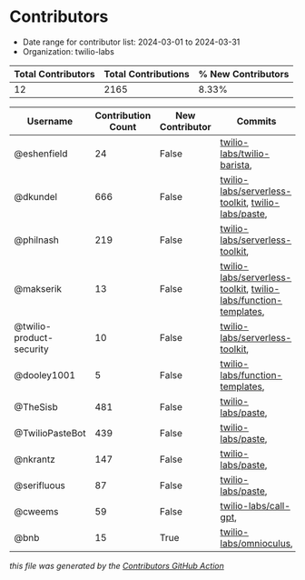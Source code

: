 # Contributors

- Date range for contributor list:  2024-03-01 to 2024-03-31
- Organization: twilio-labs

| Total Contributors | Total Contributions | % New Contributors |
| --- | --- | --- |
| 12 | 2165 | 8.33% |

| Username | Contribution Count | New Contributor | Commits |
| --- | --- | --- | --- |
| @eshenfield | 24 | False | [twilio-labs/twilio-barista](https://github.com/twilio-labs/twilio-barista/commits?author=eshenfield&since=2024-03-01&until=2024-03-31),  |
| @dkundel | 666 | False | [twilio-labs/serverless-toolkit](https://github.com/twilio-labs/serverless-toolkit/commits?author=dkundel&since=2024-03-01&until=2024-03-31), [twilio-labs/paste](https://github.com/twilio-labs/paste/commits?author=dkundel&since=2024-03-01&until=2024-03-31),  |
| @philnash | 219 | False | [twilio-labs/serverless-toolkit](https://github.com/twilio-labs/serverless-toolkit/commits?author=philnash&since=2024-03-01&until=2024-03-31),  |
| @makserik | 13 | False | [twilio-labs/serverless-toolkit](https://github.com/twilio-labs/serverless-toolkit/commits?author=makserik&since=2024-03-01&until=2024-03-31), [twilio-labs/function-templates](https://github.com/twilio-labs/function-templates/commits?author=makserik&since=2024-03-01&until=2024-03-31),  |
| @twilio-product-security | 10 | False | [twilio-labs/serverless-toolkit](https://github.com/twilio-labs/serverless-toolkit/commits?author=twilio-product-security&since=2024-03-01&until=2024-03-31),  |
| @dooley1001 | 5 | False | [twilio-labs/function-templates](https://github.com/twilio-labs/function-templates/commits?author=dooley1001&since=2024-03-01&until=2024-03-31),  |
| @TheSisb | 481 | False | [twilio-labs/paste](https://github.com/twilio-labs/paste/commits?author=TheSisb&since=2024-03-01&until=2024-03-31),  |
| @TwilioPasteBot | 439 | False | [twilio-labs/paste](https://github.com/twilio-labs/paste/commits?author=TwilioPasteBot&since=2024-03-01&until=2024-03-31),  |
| @nkrantz | 147 | False | [twilio-labs/paste](https://github.com/twilio-labs/paste/commits?author=nkrantz&since=2024-03-01&until=2024-03-31),  |
| @serifluous | 87 | False | [twilio-labs/paste](https://github.com/twilio-labs/paste/commits?author=serifluous&since=2024-03-01&until=2024-03-31),  |
| @cweems | 59 | False | [twilio-labs/call-gpt](https://github.com/twilio-labs/call-gpt/commits?author=cweems&since=2024-03-01&until=2024-03-31),  |
| @bnb | 15 | True | [twilio-labs/omnioculus](https://github.com/twilio-labs/omnioculus/commits?author=bnb&since=2024-03-01&until=2024-03-31),  |

 _this file was generated by the [Contributors GitHub Action](https://github.com/github/contributors)_
